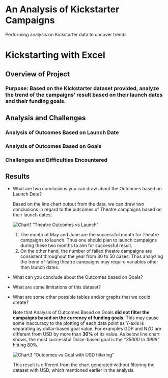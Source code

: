 # An Analysis of Kickstarter Campaigns
Performing analysis on Kickstarter data to uncover trends

# Kickstarting with Excel

## Overview of Project

### Purpose: Based on the Kickstarter dataset provided, analyze the trend of the campaigns’ result based on their launch dates and their funding goals.

## Analysis and Challenges

### Analysis of Outcomes Based on Launch Date

### Analysis of Outcomes Based on Goals

### Challenges and Difficulties Encountered

## Results

- What are two conclusions you can draw about the Outcomes based on Launch Date?
  
  Based on the line chart output from the data, we can draw two conclusions in regard to the outcomes of Theatre campaigns based on their launch dates;
 
   ![Chart1]() “Theatre Outcomes vs Launch”
  1.	The month of May and June are the successful month for Theatre campaigns to launch. Thus one should plan to launch campaigns during these two months to aim for successful result. 
  2.	On the other hand, the number of failed theatre campaigns are consistent throughout the year from 30 to 50 cases. Thus analyzing the trend of failing theatre campaigns may require variables other than launch dates.

- What can you conclude about the Outcomes based on Goals?

- What are some limitations of this dataset?

- What are some other possible tables and/or graphs that we could create?
    
    Note that Analysis of Outcomes Based on Goals **did not filter the campaigns based on the currency of funding goals**. This may cause some inaccuracy to the plotting of each data point as Y-axis is separating by dollar-based goal value. For examples GDP and NZD are different from USD by more than **30%** of its value. As below line chart shows, the most successful Dollar-based goal is the _“35000 to 3999”_ hitting 80%. 
  
  ![Chart3]() “Outcomes vs Goal with USD filtering”
  
  This result is different from the chart generated without filtering the dataset with USD, which mentioned earlier in the analysis.
